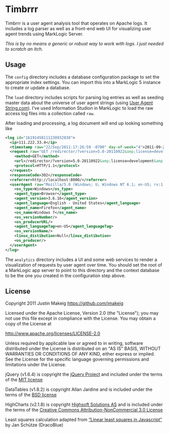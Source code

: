 # Timbrrr
Timbrrr is a user agent analysis tool that operates on Apache logs. It includes a log parser as well as a front-end web UI for visualizing user agent trends using MarkLogic Server. 

*This is by no means a generic or robust way to work with logs. I just needed to scratch an itch.*

## Usage
The `config` directory includes a database configuration package to set the appropriate index settings. You can import this into a MarkLogic 5 instance to create or update a database.

The `load` directory includes scripts for parsing log entries as well as seeding master data about the universe of user agent strings (using [User Agent String.com](http://www.useragentstring.com/)). I’ve used Information Studion in MarkLogic to load the raw access log files into a collection called `raw`.

After loading and processing, a log document will end up looking something like

```xml
<log id="16191458111230932830">
  <ip>111.222.33.4</ip>
  <timestamp raw="22/Sep/2011:17:26:59 -0700" day-of-week="4">2011-09-22T17:26:59</timestamp>
  <request raw="GET /redirector/?version=5.0-20110922&amp;license=development&amp;link=0001&amp;update=explore_content HTTP/1.1">
    <method>GET</method>
    <url>/redirector/?version=5.0-20110922&amp;license=development&amp;link=0001&amp;update=explore_content</url>
    <protocol>HTTP/1.1</protocol>
  </request>
  <responseCode>302</responseCode>
  <referrer>http://localhost:8000/</referrer>
  <userAgent raw="Mozilla/5.0 (Windows; U; Windows NT 6.1; en-US; rv:1.9.2.16) Gecko/20110319 Firefox/3.6.16">
    <os_type>Windows</os_type>
    <agent_type>Browser</agent_type>
    <agent_version>3.6.16</agent_version>
    <agent_language>English - United States</agent_language>
    <agent_name>Firefox</agent_name>
    <os_name>Windows 7</os_name>
    <os_versionNumber/>
    <os_producerURL/>
    <agent_languageTag>en-US</agent_languageTag>
    <os_versionName/>
    <linux_distibution>Null</linux_distibution>
    <os_producer/>
  </userAgent>
</log>
```

The  `analytics` directory includes a UI and some web services to render a visualization of requests by user agent over time. You should set the root of a MarkLogic app server to point to this directory and the context database to be the one you created in the configuration step above.


## License
Copyright 2011 Justin Makeig <https://github.com/jmakeig>

Licensed under the Apache License, Version 2.0 (the "License");
you may not use this file except in compliance with the License.
You may obtain a copy of the License at

   http://www.apache.org/licenses/LICENSE-2.0

Unless required by applicable law or agreed to in writing, software
distributed under the License is distributed on an "AS IS" BASIS,
WITHOUT WARRANTIES OR CONDITIONS OF ANY KIND, either express or implied.
See the License for the specific language governing permissions and
limitations under the License.

jQuery (v1.6.4) is copyright the [jQuery Project](http://jquery.org) and included under the terms of the [MIT license](https://github.com/jquery/jquery/blob/master/MIT-LICENSE.txt)

DataTables (v1.8.2) is copyright Allan Jardine and is included under the terms of the [BSD license](http://www.datatables.net/license_bsd)

HighCharts (v2.1.8) is copyright [Highsoft Solutions AS](http://highsoft.com) and is included under the terms of the [Creative Commons Attribution-NonCommercial 3.0 License](http://creativecommons.org/licenses/by-nc/3.0/)

Least squares calculation adapted from [“Linear least squares in Javascript”](http://dracoblue.net/dev/linear-least-squares-in-javascript/159/) by Jan Schütze (DracoBlue)

